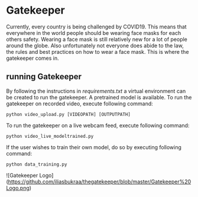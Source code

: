 # Gatekeeper

Currently, every country is being challenged by COVID19. This means that everywhere in the world people should be wearing face masks for each others safety. 
Wearing a face mask is still relatively new for a lot of people around the globe. Also unfortunately not everyone does abide to the law, the rules and best 
practices on how to wear a face mask. This is where the gatekeeper comes in.

## running Gatekeeper

By following the instructions in *requirements.txt* a virtual environment can be created to run the gatekeeper. A pretrained model is available.
To run the gatekeeper on recorded video, execute following command:
```
python video_upload.py [VIDEOPATH] [OUTPUTPATH]
```

To run the gatekeeper on a live webcam feed, execute following command:
```
python video_live_modeltrained.py
```

If the user wishes to train their own model, do so by executing following command:
```
python data_training.py
```

![Gatekeeper Logo]
(https://github.com/iliasbukraa/thegatekeeper/blob/master/Gatekeeper%20Logo.png)